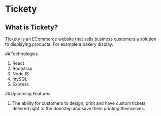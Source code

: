 # Tickety
## What is Tickety?
Tickety is an ECommerce website that sells business customers a solution to displaying products. For example a 
bakery display. 

##Technologies
1. React
2. Bootstrap
3. NodeJS
4. mySQL
5. Express

##Upcoming Features
1. The ability for customers to design, print and have custom tickets delivred right to the doorstep and save them printing themselves.
